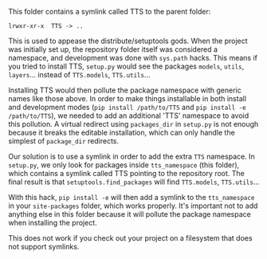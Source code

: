 This folder contains a symlink called TTS to the parent folder:

    lrwxr-xr-x  TTS -> ..

This is used to appease the distribute/setuptools gods. When the project was
initially set up, the repository folder itself was considered a namespace, and
development was done with `sys.path` hacks. This means if you tried to install
TTS, `setup.py` would see the packages `models`, `utils`, `layers`... instead of
 `TTS.models`, `TTS.utils`...

Installing TTS would then pollute the package namespace with generic names like
those above. In order to make things installable in both install and development
modes (`pip install /path/to/TTS` and `pip install -e /path/to/TTS`), we needed
to add an additional 'TTS' namespace to avoid this pollution. A virtual redirect
using `packages_dir` in `setup.py` is not enough because it breaks the editable
installation, which can only handle the simplest of `package_dir` redirects.

Our solution is to use a symlink in order to add the extra `TTS` namespace. In
`setup.py`, we only look for packages inside `tts_namespace` (this folder),
which contains a symlink called TTS pointing to the repository root. The final
result is that `setuptools.find_packages` will find `TTS.models`, `TTS.utils`...

With this hack, `pip install -e` will then add a symlink to the `tts_namespace`
in your `site-packages` folder, which works properly. It's important not to add
anything else in this folder because it will pollute the package namespace when
installing the project.

This does not work if you check out your project on a filesystem that does not
support symlinks.